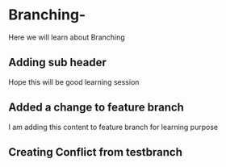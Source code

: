 # Branching-

Here we will learn about Branching

## Adding sub header

Hope this will be good learning session

## Added a change to feature branch

I am adding this content to feature branch for learning purpose

## Creating Conflict from testbranch
